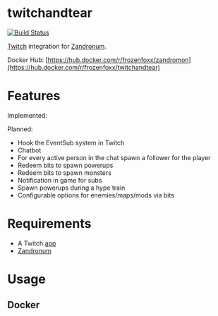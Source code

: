 # twitchandtear

[![Build Status](https://cloud.drone.io/api/badges/frozenfoxx/twitchandtear/status.svg?ref=refs/heads/main)](https://cloud.drone.io/frozenfoxx/twitchandtear)

[Twitch](https://twitch.tv/) integration for [Zandronum](https://zandronum.com/).

Docker Hub: [https://hub.docker.com/r/frozenfoxx/zandromon](https://hub.docker.com/r/frozenfoxx/twitchandtear)

# Features

Implemented:


Planned:
* Hook the EventSub system in Twitch
* Chatbot
* For every active person in the chat spawn a follower for the player
* Redeem bits to spawn powerups
* Redeem bits to spawn monsters
* Notification in game for subs
* Spawn powerups during a hype train
* Configurable options for enemies/maps/mods via bits

# Requirements

* A Twitch [app](https://dev.twitch.tv/console/apps/create)
* [Zandronum](https://zandronum.com/)

# Usage

## Docker
